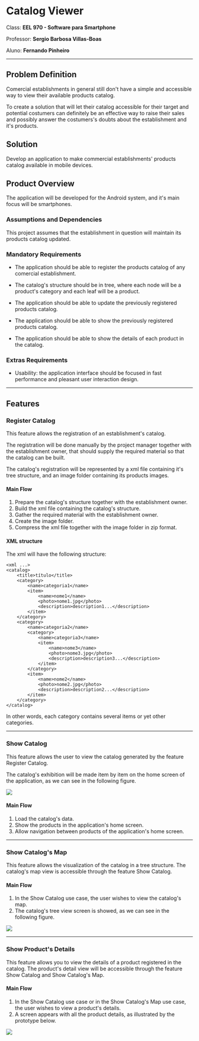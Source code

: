 # Catalog Viewer


Class: **EEL 970 - Software para Smartphone**

Professor: **Sergio Barbosa Villas-Boas**

Aluno: **Fernando Pinheiro**

---

## Problem Definition
Comercial establishments in general still don't have a simple and accessible way to view their available products catalog.  

To create a solution that will let their catalog accessible for their target and potential costumers can definitely be
an effective way to raise their sales and possibly answer the costumers's doubts about the establishment and it's products.
 
## Solution
Develop an application to make commercial establishments' products catalog available in mobile devices.

## Product Overview

The application will be developed for the Android system, and it's main focus will be smartphones.

### Assumptions and Dependencies

This project assumes that the establishment in question will maintain its products catalog updated.

### Mandatory Requirements

+ The application should be able to register the products catalog of any comercial establishment. 

+ The catalog's structure should be in tree, where each node will be a product's category and each leaf will be a product. 

+ The application should be able to update the previously registered products catalog. 

+ The application should be able to show the previously registered products catalog.

+ The application should be able to show the details of each product in the catalog.

### Extras Requirements

+ Usability: the application interface should be focused in fast performance and pleasant user interaction design.

---

## Features

### Register Catalog

This feature allows the registration of an establishment's catalog.

The registration will be done manually by the project manager together with the establishment owner, that should supply
the required material so that the catalog can be built.

The catalog's registration will be represented by a xml file containing it's tree structure, and an image folder
containing its products images.

#### Main Flow

1. Prepare the catalog's structure together with the establishment owner.
2. Build the xml file containing the catalog's structure.
3. Gather the required material with the establishment owner.
4. Create the image folder.
5. Compress the xml file together with the image folder in zip format.

#### XML structure

The xml will have the following structure:
	
	<xml ...>
	<catalog>
		<title>título</title>
		<category>
			<name>categoria1</name>
			<item>
				<name>nome1</name>
				<photo>nome1.jpg</photo>
				<description>description1...</description>
			</item>
		</category>
		<category>
			<name>categoria2</name>
			<category>
				<name>categoria3</name>
				<item>
					<name>nome3</name>
					<photo>nome3.jpg</photo>
					<description>description3...</description>
				</item>
			</category>
			<item>
				<name>nome2</name>
				<photo>nome2.jpg</photo>
				<description>description2...</description>
			</item>
		</category>
	</catalog>

In other words, each category contains several items or yet other categories.

---

### Show Catalog

This feature allows the user to view the catalog generated by the feature Register Catalog.

The catalog's exhibition will be made item by item on the home screen of the application, as we can see in the following
figure.

![](home.png)

#### Main Flow

1. Load the catalog's data.
2. Show the products in the application's home screen.
3. Allow navigation between products of the application's home screen.

---

### Show Catalog's Map

This feature allows the visualization of the catalog in a tree structure. The catalog's map view is accessible through
the feature Show Catalog.

#### Main Flow

1. In the Show Catalog use case, the user wishes to view the catalog's map.
2. The catalog's tree view screen is showed, as we can see in the following figure.

![](map.png)

---

### Show Product's Details

This feature allows you to view the details of a product registered in the catalog. The product's detail view will be
accessible through the feature Show Catalog and Show Catalog's Map.

#### Main Flow

1. In the Show Catalog use case or in the Show Catalog's Map use case, the user wishes to view a product's details.
2. A screen appears with all the product details, as illustrated by the prototype below.

![](details.png)